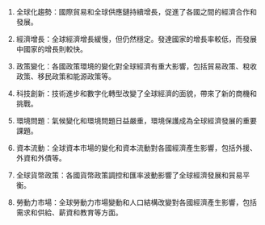 

1. 全球化趨勢：國際貿易和全球供應鏈持續增長，促進了各國之間的經濟合作和發展。

2. 經濟增長：全球經濟增長緩慢，但仍然穩定。發達國家的增長率較低，而發展中國家的增長則較快。

3. 政策變化：各國政策環境的變化對全球經濟有重大影響，包括貿易政策、稅收政策、移民政策和能源政策等。

4. 科技創新：技術進步和數字化轉型改變了全球經濟的面貌，帶來了新的商機和挑戰。

5. 環境問題：氣候變化和環境問題日益嚴重，環境保護成為全球經濟發展的重要課題。

6. 資本流動：全球資本市場的變化和資本流動對各國經濟產生影響，包括外援、外資和外債等。

7. 全球貨幣政策：各國貨幣政策調控和匯率波動影響了全球經濟發展和貿易平衡。

8. 勞動力市場：全球勞動力市場變動和人口結構改變對各國經濟產生影響，包括需求和供給、薪資和教育等方面。
